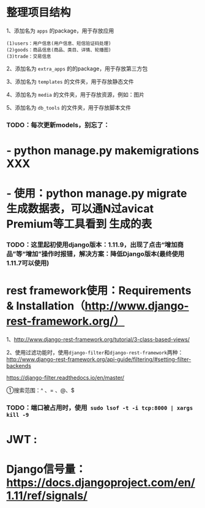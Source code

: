 # 整理项目结构

1、添加名为 `apps` 的package，用于存放应用

    (1)users：用户信息(用户信息、短信验证码处理)
    (2)goods：商品信息(商品、类目、详情、轮播图)
    (3)trade：交易信息

2、添加名为 `extra_apps` 的的package，用于存放第三方包

3、添加名为 `templates` 的文件夹，用于存放静态文件

4、添加名为 `media` 的文件夹，用于存放资源，例如：图片

5、添加名为 `db_tools` 的文件夹，用于存放脚本文件

### TODO：每次更新models，别忘了：
#   - python manage.py makemigrations XXX
#   - 使用：python manage.py migrate 生成数据表，可以通N过avicat Premium等工具看到        生成的表

### TODO：这里起初使用django版本：1.11.9，出现了点击“增加商品”等“增加”操作时报错，解决方案：降低Django版本(最终使用1.11.7可以使用)

# rest framework使用：Requirements & Installation（http://www.django-rest-framework.org/）

1、http://www.django-rest-framework.org/tutorial/3-class-based-views/

2、使用过滤功能时，使用`django-filter`和`django-rest-framework`两种：http://www.django-rest-framework.org/api-guide/filtering/#setting-filter-backends

https://django-filter.readthedocs.io/en/master/

①搜索范围：^ 、= 、@、$

### TODO：端口被占用时，使用` sudo lsof -t -i tcp:8000 | xargs kill -9`

# JWT :

# Django信号量：https://docs.djangoproject.com/en/1.11/ref/signals/